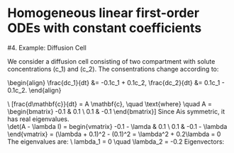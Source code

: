 # Homogeneous linear first-order ODEs with constant coefficients

#4. Example: Diffusion Cell

We consider a diffusion cell consisting of two compartment with solute concentrations (c_1) and (c_2).
The consentrations change according to:

\begin{align}
\frac{dc_1}{dt} &= -0.1c_1 + 0.1c_2, 
\frac{dc_2}{dt} &= 0.1c_1 - 0.1c_2.
\end{align}

\ [frac{d\mathbf{c}}{dt} = A \mathbf{c}, \quad \text{where} \quad A = \begin{bmatrix} -0.1 & 0.1 \ 0.1 & -0.1 \end{bmatrix}]
Since Ais symmetric, it has real eigenvalues.  
\det(A - \lambda I) = begin{vmatrix} -0.1 - \lamda & 0.1 \ 0.1 & -0.1 - \lambda \end{vmatrix} = (\lambda + 0.1)^2 - (0.1)^2 = \lambda^2 + 0.2\lambda = 0\
The eigenvalues are: 
\ lambda_1 = 0 \quad \lambda_2 = -0.2 
Eigenvectors: 
